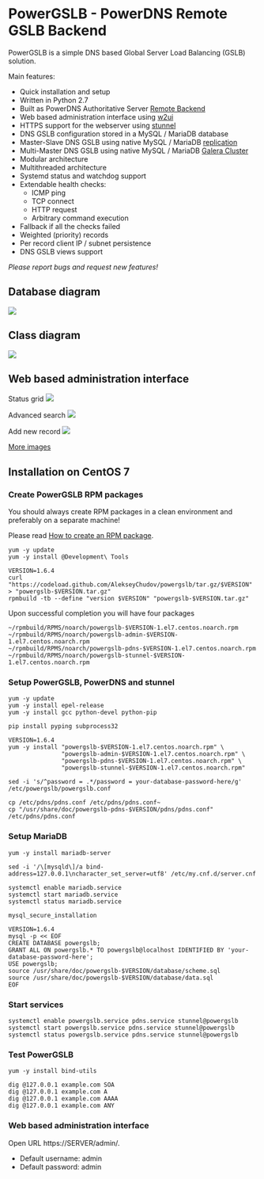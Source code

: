 # PowerGSLB - PowerDNS Remote GSLB Backend

PowerGSLB is a simple DNS based Global Server Load Balancing (GSLB) solution.

Main features:
* Quick installation and setup
* Written in Python 2.7
* Built as PowerDNS Authoritative Server [Remote Backend](https://doc.powerdns.com/3/authoritative/backend-remote/)
* Web based administration interface using [w2ui](http://w2ui.com/)
* HTTPS support for the webserver using [stunnel](https://www.stunnel.org/)
* DNS GSLB configuration stored in a MySQL / MariaDB database
* Master-Slave DNS GSLB using native MySQL / MariaDB [replication](https://dev.mysql.com/doc/refman/5.5/en/replication.html)
* Multi-Master DNS GSLB using native MySQL / MariaDB [Galera Cluster](http://galeracluster.com/)
* Modular architecture
* Multithreaded architecture
* Systemd status and watchdog support
* Extendable health checks:
    * ICMP ping
    * TCP connect
    * HTTP request
    * Arbitrary command execution
* Fallback if all the checks failed
* Weighted (priority) records
* Per record client IP / subnet persistence
* DNS GSLB views support

*Please report bugs and request new features!*

## Database diagram

![](https://github.com/AlekseyChudov/powergslb/blob/master/images/database.png?raw=true)

## Class diagram

![](https://github.com/AlekseyChudov/powergslb/blob/master/images/class-diagram.png?raw=true)

## Web based administration interface

Status grid
![](https://github.com/AlekseyChudov/powergslb/blob/master/images/web-status.png?raw=true)

Advanced search
![](https://github.com/AlekseyChudov/powergslb/blob/master/images/web-search.png?raw=true)

Add new record
![](https://github.com/AlekseyChudov/powergslb/blob/master/images/web-form.png?raw=true)

[More images](https://github.com/AlekseyChudov/powergslb/tree/master/images)

## Installation on CentOS 7

### Create PowerGSLB RPM packages

You should always create RPM packages in a clean environment and preferably on a separate machine!

Please read [How to create an RPM package](https://fedoraproject.org/wiki/How_to_create_an_RPM_package).
```shell
yum -y update
yum -y install @Development\ Tools

VERSION=1.6.4
curl "https://codeload.github.com/AlekseyChudov/powergslb/tar.gz/$VERSION" > "powergslb-$VERSION.tar.gz"
rpmbuild -tb --define "version $VERSION" "powergslb-$VERSION.tar.gz"
```

Upon successful completion you will have four packages
```
~/rpmbuild/RPMS/noarch/powergslb-$VERSION-1.el7.centos.noarch.rpm
~/rpmbuild/RPMS/noarch/powergslb-admin-$VERSION-1.el7.centos.noarch.rpm
~/rpmbuild/RPMS/noarch/powergslb-pdns-$VERSION-1.el7.centos.noarch.rpm
~/rpmbuild/RPMS/noarch/powergslb-stunnel-$VERSION-1.el7.centos.noarch.rpm
```

### Setup PowerGSLB, PowerDNS and stunnel

```shell
yum -y update
yum -y install epel-release
yum -y install gcc python-devel python-pip

pip install pyping subprocess32

VERSION=1.6.4
yum -y install "powergslb-$VERSION-1.el7.centos.noarch.rpm" \
               "powergslb-admin-$VERSION-1.el7.centos.noarch.rpm" \
               "powergslb-pdns-$VERSION-1.el7.centos.noarch.rpm" \
               "powergslb-stunnel-$VERSION-1.el7.centos.noarch.rpm"

sed -i 's/^password = .*/password = your-database-password-here/g' /etc/powergslb/powergslb.conf

cp /etc/pdns/pdns.conf /etc/pdns/pdns.conf~
cp "/usr/share/doc/powergslb-pdns-$VERSION/pdns/pdns.conf" /etc/pdns/pdns.conf
```

### Setup MariaDB

```shell
yum -y install mariadb-server

sed -i '/\[mysqld\]/a bind-address=127.0.0.1\ncharacter_set_server=utf8' /etc/my.cnf.d/server.cnf

systemctl enable mariadb.service
systemctl start mariadb.service
systemctl status mariadb.service

mysql_secure_installation

VERSION=1.6.4
mysql -p << EOF
CREATE DATABASE powergslb;
GRANT ALL ON powergslb.* TO powergslb@localhost IDENTIFIED BY 'your-database-password-here';
USE powergslb;
source /usr/share/doc/powergslb-$VERSION/database/scheme.sql
source /usr/share/doc/powergslb-$VERSION/database/data.sql
EOF
```

### Start services

```shell
systemctl enable powergslb.service pdns.service stunnel@powergslb
systemctl start powergslb.service pdns.service stunnel@powergslb
systemctl status powergslb.service pdns.service stunnel@powergslb
```

### Test PowerGSLB

```shell
yum -y install bind-utils

dig @127.0.0.1 example.com SOA
dig @127.0.0.1 example.com A
dig @127.0.0.1 example.com AAAA
dig @127.0.0.1 example.com ANY
```

### Web based administration interface

Open URL https://SERVER/admin/.

* Default username: admin
* Default password: admin
